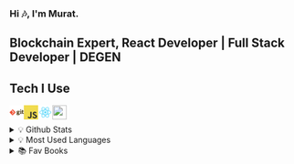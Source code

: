 ### Hi 🎶, I'm Murat.


## Blockchain Expert, React Developer |  Full Stack Developer | DEGEN

## Tech I Use

<img  align="left" src="https://raw.githubusercontent.com/github/explore/80688e429a7d4ef2fca1e82350fe8e3517d3494d/topics/git/git.png" width="25" height="25">
<img  align="left" src="https://raw.githubusercontent.com/github/explore/80688e429a7d4ef2fca1e82350fe8e3517d3494d/topics/javascript/javascript.png" width="25" height="25">
<img  align="left" src="https://raw.githubusercontent.com/github/explore/80688e429a7d4ef2fca1e82350fe8e3517d3494d/topics/react/react.png" width="25" height="25">
<img  align="left" src="https://docs.soliditylang.org/en/develop/_images/logo.svg" width="25" height="25">

<br />
<br />

<details>
<summary> 💡 Github Stats</summary>

<img src="https://github-readme-stats.vercel.app/api?username=Akileus77&theme=github_dark%22%3E" >
</details>


<details>
<summary> 💡 Most Used Languages</summary>

<img src="https://github-readme-stats.vercel.app/api/top-langs/?username=Akileus77&layout=compact%22%3E%22%3E">
</details>

<details>
<summary>📚 Fav Books</summary>

<img src="https://images-na.ssl-images-amazon.com/images/I/51QolUHRfuS._SX324_BO1,204,203,200_.jpg" width="250" height="350">
<img src="https://images-na.ssl-images-amazon.com/images/I/61U9HHP7SfL._SX498_BO1,204,203,200_.jpg" width="250" height="350">
</details>
